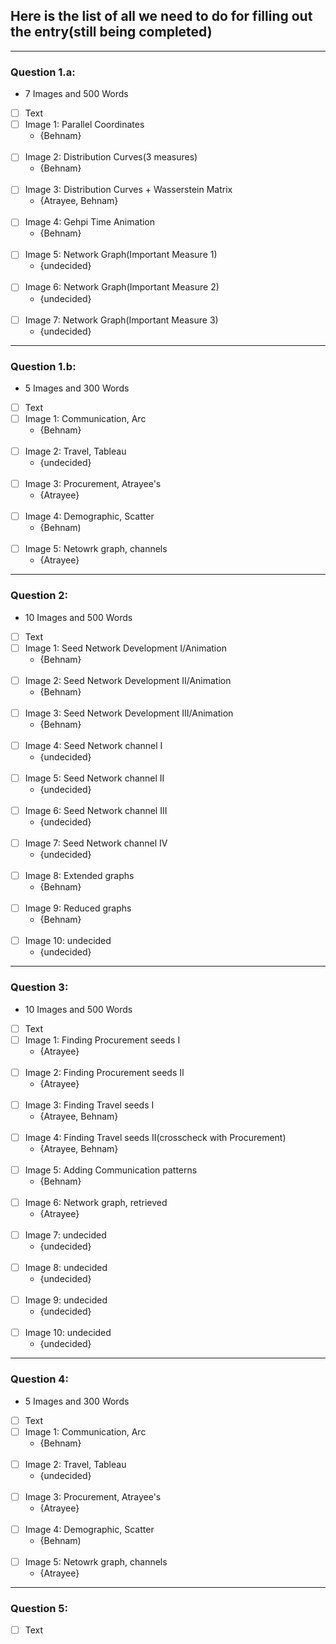 ## Here is the list of all we need to do for filling out the entry(still being completed)
---------------------------
### Question 1.a:
* 7 Images and 500 Words

- [ ] Text  
- [ ] Image 1:  Parallel Coordinates
  * {Behnam}
<br/><br/>
- [ ] Image 2:  Distribution Curves(3 measures)
  * {Behnam}
<br/><br/>
- [ ] Image 3:  Distribution Curves + Wasserstein Matrix
  * {Atrayee, Behnam}
<br/><br/>
- [ ] Image 4:  Gehpi Time Animation
  * {Behnam}
<br/><br/>
- [ ] Image 5:  Network Graph(Important Measure 1)
  * {undecided}
<br/><br/>
- [ ] Image 6:  Network Graph(Important Measure 2)
  * {undecided}
<br/><br/>
- [ ] Image 7:  Network Graph(Important Measure 3)
  * {undecided}

---------------------------
### Question 1.b:
* 5 Images and 300 Words

- [ ] Text
- [ ] Image 1:  Communication, Arc
  * {Behnam}
<br/><br/>
- [ ] Image 2:  Travel, Tableau
  * {undecided}
<br/><br/>
- [ ] Image 3:  Procurement, Atrayee's
  * {Atrayee}
<br/><br/>
- [ ] Image 4:  Demographic, Scatter
  * {Behnam)
<br/><br/>
- [ ] Image 5:  Netowrk graph, channels
  * {Atrayee}

---------------------------
### Question 2:
* 10 Images and 500 Words

- [ ] Text
- [ ] Image 1:  Seed Network Development I/Animation
  * {Behnam}
<br/><br/>
- [ ] Image 2:  Seed Network Development II/Animation
  * {Behnam}
<br/><br/>
- [ ] Image 3:  Seed Network Development III/Animation
  * {Behnam}
<br/><br/>
- [ ] Image 4:  Seed Network channel I
  * {undecided}
<br/><br/>
- [ ] Image 5:  Seed Network channel II
  * {undecided}
<br/><br/>
- [ ] Image 6:  Seed Network channel III
  * {undecided}
<br/><br/>
- [ ] Image 7:  Seed Network channel IV
  * {undecided}
<br/><br/>
- [ ] Image 8:  Extended graphs
  * {Behnam}
<br/><br/>
- [ ] Image 9:  Reduced graphs
  * {Behnam}
<br/><br/>
- [ ] Image 10: undecided
  * {undecided}

---------------------------
### Question 3:
* 10 Images and 500 Words

- [ ] Text
- [ ] Image 1:  Finding Procurement seeds I
  * {Atrayee}
<br/><br/>
- [ ] Image 2:  Finding Procurement seeds II
  * {Atrayee}
<br/><br/>
- [ ] Image 3:  Finding Travel seeds I
  * {Atrayee, Behnam}
<br/><br/>
- [ ] Image 4:  Finding Travel seeds II(crosscheck with Procurement)
  * {Atrayee, Behnam}
<br/><br/>
- [ ] Image 5:  Adding Communication patterns
  * {Behnam}
<br/><br/>
- [ ] Image 6:  Network graph, retrieved
  * {Atrayee}
<br/><br/>
- [ ] Image 7:  undecided
  * {undecided}
<br/><br/>
- [ ] Image 8:  undecided
  * {undecided}
<br/><br/>
- [ ] Image 9:  undecided
  * {undecided}
<br/><br/>
- [ ] Image 10: undecided
  * {undecided}

---------------------------
### Question 4:
* 5 Images and 300 Words

- [ ] Text
- [ ] Image 1:  Communication, Arc
  * {Behnam}
<br/><br/>
- [ ] Image 2:  Travel, Tableau
  * {undecided}
<br/><br/>
- [ ] Image 3:  Procurement, Atrayee's
  * {Atrayee}
<br/><br/>
- [ ] Image 4:  Demographic, Scatter
  * {Behnam)
<br/><br/>
- [ ] Image 5:  Netowrk graph, channels
  * {Atrayee}

---------------------------
### Question 5:

- [ ] Text
